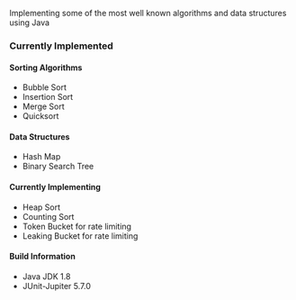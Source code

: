 Implementing some of the most well known algorithms and data structures using Java

### Currently Implemented

#### Sorting Algorithms
* Bubble Sort
* Insertion Sort
* Merge Sort
* Quicksort

#### Data Structures
* Hash Map
* Binary Search Tree

#### Currently Implementing
* Heap Sort
* Counting Sort
* Token Bucket for rate limiting
* Leaking Bucket for rate limiting

#### Build Information
* Java JDK 1.8
* JUnit-Jupiter 5.7.0
